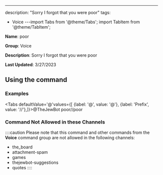 ---
description: "Sorry I forgot that you were poor"
tags:
  - Voice
---import Tabs from '@theme/Tabs';
import TabItem from '@theme/TabItem';

**Name**: poor

**Group**: Voice

**Description**: Sorry I forgot that you were poor

**Last Updated**: 3/27/2023

## Using the command

### Examples
<Tabs defaultValue='@'values={[ {label: '@', value: '@'}, {label: 'Prefix', value: '//'},]}><TabItem value='@'>@TheJewBot poor</TabItem><TabItem value='//'>//poor</TabItem></Tabs>

### Command Not Allowed in these Channels
::::caution Please note that this command and other commands from the **Voice** command group are not allowed in the following channels:
- the_board
- attachment-spam
- games
- thejewbot-suggestions
- quotes
::::